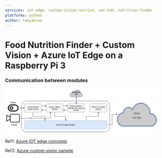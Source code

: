 ```yaml
---
services: iot-edge, custom-vision-service, iot-hub, nutrition-finder
platforms: python
author: ramyakruw
---
```


# Food Nutrition Finder + Custom Vision + Azure IoT Edge on a Raspberry Pi 3
### Communication between modules

![Communication patterns between modules](assets/food-recog-design.png)

Ref1: [Azure IOT edge concepts](https://docs.microsoft.com/en-us/azure/iot-edge/iot-edge-runtime)

Ref2: [Azure custom vision sample](https://azure.microsoft.com/en-us/resources/samples/custom-vision-service-iot-edge-raspberry-pi/)
